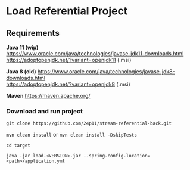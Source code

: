 # Load Referential Project

## Requirements

**Java 11 (wip)**  
https://www.oracle.com/java/technologies/javase-jdk11-downloads.html  
https://adoptopenjdk.net/?variant=openjdk11 (.msi)

**Java 8 (old)**
https://www.oracle.com/java/technologies/javase-jdk8-downloads.html  
https://adoptopenjdk.net/?variant=openjdk8 (.msi)

**Maven**
https://maven.apache.org/

### Download and run project

`git clone https://github.com/24p11/stream-referential-back.git`

`mvn clean install` or `mvn clean install -DskipTests`

`cd target`

`java -jar load-<VERSION>.jar --spring.config.location=<path>/application.yml`